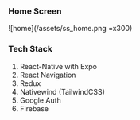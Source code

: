 ### Home Screen
![home](/assets/ss_home.png =x300)

### Tech Stack

1. React-Native with Expo
2. React Navigation
3. Redux
4. Nativewind (TailwindCSS)
5. Google Auth
6. Firebase